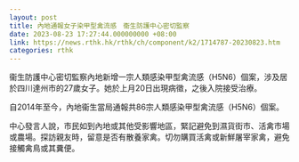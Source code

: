 ```yaml
---
layout: post
title: 內地通報女子染甲型禽流感　衞生防護中心密切監察
date: 2023-08-23 17:27:44.000000000 +08:00
link: https://news.rthk.hk/rthk/ch/component/k2/1714787-20230823.htm
categories: rthk
---
```


衞生防護中心密切監察內地新增一宗人類感染甲型禽流感（H5N6）個案，涉及居於四川達州市的27歲女子。她於上月20日出現病徵，之後入院接受治療。

自2014年至今，內地衞生當局通報共86宗人類感染甲型禽流感（H5N6）個案。

中心發言人說，市民如到內地或其他受影響地區，緊記避免到濕貨街市、活禽市場或農場。探訪親友時，留意是否有散養家禽。切勿購買活禽或新鮮屠宰家禽，避免接觸禽鳥或其糞便。
